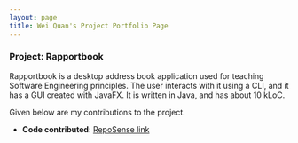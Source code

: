 ```yaml
---
layout: page
title: Wei Quan's Project Portfolio Page
---
```


### Project: Rapportbook

Rapportbook is a desktop address book application used for teaching Software Engineering principles. The user interacts with it using a CLI, and it has a GUI created with JavaFX. It is written in Java, and has about 10 kLoC.

Given below are my contributions to the project.

- **Code contributed**: [RepoSense link]()
